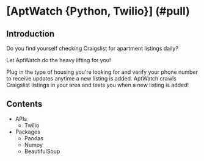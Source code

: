 # [AptWatch {Python, Twilio}] (#pull)

## Introduction

Do you find yourself checking Craigslist for apartment listings daily? 

Let AptWatch do the heavy lifting for you!

Plug in the type of housing you're looking for and verify your phone number to receive updates anytime a new listing is added. AptWatch crawls Craigslist listings in your area and texts you when a new listing is added!

## Contents

  * APIs
    * Twilio
  * Packages
    * Pandas
    * Numpy
    * BeautifulSoup
